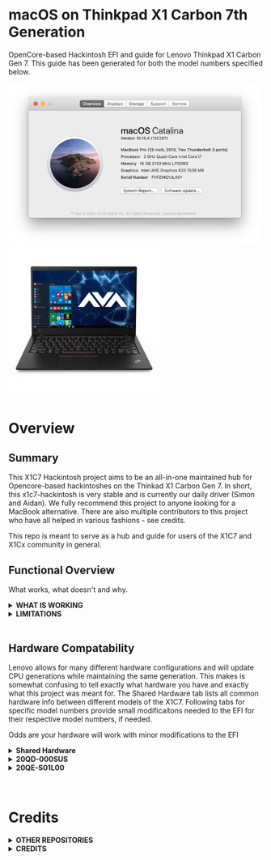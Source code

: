 # macOS on Thinkpad X1 Carbon 7th Generation
OpenCore-based Hackintosh EFI and guide for Lenovo Thinkpad X1 Carbon Gen 7. This guide has been generated for both the model numbers specified below.

<p float="center">
  <img src="./docs/macOS-overview.png" width="500" />
  <img src="./docs/laptop-image.png" width="300" /> 
</p>

# Overview
## Summary

This X1C7 Hackintosh project aims to be an all-in-one maintained hub for Opencore-based hackintoshes on the Thinkad X1 Carbon Gen 7. In short, this x1c7-hackintosh is very stable and is currently our daily driver (Simon and Aidan). We fully recommend this project to anyone looking for a MacBook alternative. There are also multiple contributors to this project who have all helped in various fashions - see credits.

This repo is meant to serve as a hub and guide for users of the X1C7 and X1Cx community in general.
<br />

## Functional Overview
What works, what doesn't and why.
<details>
<summary><strong> WHAT IS WORKING </strong></summary>

### Install
| working | Device / Step                             | Comment            |
|:-------:|:------------------------------------------|:-------------------|
| ✅ | Booting macOS installer                        |                    |
| ✅ | Installed to HD                                |                    |
| ✅ | Installed to HD and Dualbooting Windows on the same drive Windows                                | Use [this](https://www.youtube.com/watch?v=ztxHRGdX0Sw&t=3s) guide to setup dualboot on the same drive|

### Post-Install

| working | Device / Step                             | Comment            |
|:-------:|:------------------------------------------|:-------------------|
| ✅ | Graphics                                       | Requires `WhateverGreen.kext` |
| ✅ | Touchpad                                       | Requires ``VoodooGPIO, VoodooI2CServices,VoodooInput`` This was very trial-and-error based and I reccomend looking at our config.plist. Order and location matter. |
| ✅ | Trackpoint                                     | Requires ``VoodooPS2`` |
| ✅ | Keyboard                                       | Requires ``VoodooPS2`` |
| ✅ | Keyboard-Multimedia Fn keys                    | Requires `YogaSMC.kext` + **TODO: Add ACPI here** and [YogaSMC-App](https://github.com/zhen-zen/YogaSMC) |
| ✅ | WiFi                                           | Native WiFi with `AirportItlwm.kext` - no companion app required |
| ✅ | Bluetooth                                      | `IntelBluetoothFirmware.kext` and `IntelBluetoothInjector.kext` <br> ⚠️ audio input (e.g. of headset) is not working, see [#3](https://github.com/aidanchandra/x1c7-hackintosh/issues/3) |
| ❌ | WWAN                                           | DISABLED at BIOS to conserve power|
| ✅ | Ethernet                                       | `IntelMausi.kext` for bundled USB-C adapter |
| ✅ | Hibernation                                    | ``hibernatemode=3`` |
| ✅ | HDMI output                                    | Requires **WEG?** |
| ✅ | USB A / USB C                                  | |
| ✅ | Thunderbolt 3                                  | Tested with a Vega 64 EGUP in a Razer Core X Enclosure, requires TB3 BIOS Assist to be ENABLED|
| ✅| Webcam                                          | _checked on 2021-02-19_ |
| ✅ | Audio                                          | ✅ _Internal Speaker_ and _Headphones_ / _Line in_ <br> ⚠️ _Internal Microphone_ not working <br> Realtek ALC285, layout 11, 21, 31 (all seem to work equal) **TODO supported layouts have changed** ➡️ ``boot-args: alcid=71`` |
| ✅ | iCloud (App Store, iMessage, FaceTime, etc)    | All iServices work |
| ❓ | HiDPI, Handoff, Sidecar                        | Handoff/sidecar sporadic function. Would not rely on these |
| ❌ | Fingerprint Reader                             | Disabled in BIOS to save power |
| ✅ | Power Management Optimizations                 | Fully working with CPUFriend and CPUFriendFriend, more options with YogaSMC to come |
| ✅ | Intel SpeedStep                                | Fully working (Higher performance when plugged in, lower when on battery, tested with GeekBench 5) |

> ✅ Fully functional; ❓ Untested/Intermittent (might work); ❌ Non-functional

</details>


<details>
<summary><strong> LIMITATIONS </strong></summary>
  
Limitations what is not working as expected or improvements:

 - **Bluetooth**: [General Limiations of IntelBluetoothFirmware](https://openintelwireless.github.io/IntelBluetoothFirmware/FAQ.html) + [issue #3](https://github.com/aidanchandra/x1c7-hackintosh/issues/3) 

</details>

<br />

## Hardware Compatability
Lenovo allows for many different hardware configurations and will update CPU generations while maintaining the same generation. This makes is somewhat confusing to tell exactly what hardware you have and exactly what this project was meant for. The Shared Hardware tab lists all common hardware info between different models of the X1C7. Following tabs for specific model numbers provide small modificaitons needed to the EFI for their respective model numbers, if needed.

Odds are your hardware will work with minor modifications to the EFI



<details>
<summary><strong> Shared Hardware </strong></summary>

**Again: These are the hardware specs of `20QES01L00` and `20QD-000SUS`:**
Refer to [ThinkPad_X1_Carbon_7th_Gen_Spec.PDF](https://github.com/suhrmann/x1c7-hackintosh/blob/master/docs/references/ThinkPad_X1_Carbon_7th_Gen_Spec.PDF) for possible stock ThinkPad X1 7th Gen configurations. <br>
Source: [Lenovo Product Specification Reference (PSREF) [psref.lenovo.com]](https://psref.lenovo.com/Product/ThinkPad/ThinkPad_X1_Carbon_7th_Gen)


|                  |                 |
| :--------------- | :-------------- |
| **Ports**        | 2x USB 3.1 Gen 1 (Right USB Always On) |
|                  | 2x USB 3.1 Type-C Gen 2 / Thunderbolt 3 (Power Delivery and DisplayPort) [Max 5120x2880 @60Hz] |
|                  | HDMI 1.4b (Max 4096x2160 @24Hz) |                 |
| **Ethernet**     | via ThinkPad Ethernet Extension Adapter Gen 2: I219-LM Ethernet (vPro) |
| **WLAN + BT**    | Intel Wireless-AC 9560, Wi-Fi 2x2 802.11ac + Bluetooth 5.0 |
| **WWAN(optional)** | Nothing else supported, no adapters, nothing. Locked by BIOS |
| **Display**      | 14.0" (355mm) HDR HD (1920 x 1080) |
| **Camera**       | IR and HD720p camera with ThinkShutte. Chicony manufacturer |
| **Audio**        | Realtek ALC3286 codec <br> Linux: ``Realtek ALC285``, layout 11, 21, 31 ; [@acidanthera/AppleALC > Supported codecs [Github]](https://github.com/acidanthera/AppleALC/wiki/Supported-codecs) |
| **Fingerprint reader** | ✔️ |
| **NFC (optional)** | ✔️ |

**Further Specs:**
 - Keyboard: PS/2
 - TrackPoint: PS/2, included alongside te PS2 Keyboard
 - TrackPad: Synaptics enabled i2c
 - **Thunderbolt:**  Intel JHL6540 (Alpine Ridge 4C) Thunderbolt 3 Bridge with what appears to be native MacOS Support

 **NOTE:** The WWAN M.2 slot does **NOT** support SSDs. "If you do manage to fit something in there, you'll be presented with this whitelist error when you try and power the laptop on" [source and photos by @acoutts [Github]](https://github.com/acoutts/x1c7-hackintosh#edit-jan-2-2020) You can modify the bios if you really need the extra SSD.
</details>

<details>
<summary><strong> 20QD-000SUS </strong></summary>
Tested functioning as expected with provided EFI (Aidan's Machine)

| Processor Number                                                                                                                   | Code Name    | # of Cores | # of Threads | Base Frequency | Max Turbo Frequency | Cache | Memory Types | Graphics      |
| :--------------------------------------------------------------------------------------------------------------------------------- | :----------- | :--------- | :----------- | :------------- | :------------------ | :---- | :----------- | :------------ |
| [i7-8665U](https://ark.intel.com/content/www/us/en/ark/products/193563/intel-core-i7-8665u-processor-8m-cache-up-to-4-80-ghz.html) | Whiskey Lake <br>(based on Coffee Lake) | 4          | 8            | 1.9 GHz        | 4.8 GHz             | 8 MB  | LPDDR3-2133  | Intel UHD 620 |

</details>
<details>
<summary><strong> 20QE-S01L00 </strong></summary>
Tested functioning as expected with provided EFI (Simon's Machine)

| Processor Number                                                                                                                   | Code Name    | # of Cores | # of Threads | Base Frequency | Max Turbo Frequency | Cache | Memory Types | Graphics      |
| :--------------------------------------------------------------------------------------------------------------------------------- | :----------- | :--------- | :----------- | :------------- | :------------------ | :---- | :----------- | :------------ |
| [i7-8565U](https://ark.intel.com/content/www/us/en/ark/products/149091/intel-core-i7-8565u-processor-8m-cache-up-to-4-60-ghz.html) | Whiskey Lake <br>(based on Coffee Lake) | 4          | 8            | 1.8 GHz        | 4.6 GHz             | 8 MB  | LPDDR3-2133  | Intel UHD 620 |
</details>
<br /><br />


<!---
# Guide and Resources

There exists a plethora of much more detailed and well maintained guides using Opencore to get MacOS running on a PC. This guide will reference certian parts of those guides frequently for this reason. 


<details>
<summary><strong> Getting Started </strong></summary>

1. [Dortania's Guides](https://dortania.github.io/getting-started/) are the gold standard. We can safely ignore the hardware support function as those are for people who can choose their hardware - we can't with a laptop (yet).
</details> 

<details>
<summary><strong> Create USB Installer </strong></summary>

1. Create a MacOS Catalina Installer on an external USB drive using GibMacOS or using a reagular Mac and the app store. 
2. Mount 

</details> 

<details>
<summary><strong> Getting Started </strong></summary>
</details> 
--->

# Credits
<details>
<summary><strong> OTHER REPOSITORIES </strong></summary>
<br>

- x1c7-hackintosh repositories:
    - [suhrmann/x1c7-hackintosh](https://github.com/suhrmann/x1c7-hackintosh) [fork of tylernguyen/x1c6-hackintosh] _predecessor of this repo_
- x1c6-hackintosh repositories:
    - [tylernguyen/x1c6-hackintosh](https://github.com/tylernguyen/x1c6-hackintosh) 
    - [benbender/x1c6-hackintosh](https://github.com/benbender/x1c6-hackintosh)
    - [zhtengw/EFI-for-X1C6-hackintosh](https://github.com/zhtengw/EFI-for-X1C6-hackintosh)
- t480-hackintosh repositories:
    - [EETagent/T480-OpenCore-Hackintosh](https://github.com/EETagent/T480-OpenCore-Hackintosh)
      Create a pull request if you like to be added, final decision at my discreation.
</details> 

<details>
<summary><strong> CREDITS </strong></summary>
    
**[Acidanthera](https://github.com/acidanthera)** <br> 
For bringing us [OpenCore](https://github.com/acidanthera/OpenCorePkg) and maintaining all the essential kexts, 
like [VirtualSMC](https://github.com/acidanthera/VirtualSMC), [Lilu](https://github.com/acidanthera/Lilu), [WhateverGreen](https://github.com/acidanthera/WhateverGreen), and many many more! 

**Tyler Nguyen [@tylernguyen](https://github.com/tylernguyen)** <br>
 - for his groundwork on [macOS on Thinkpad X1 Carbon 6th Generation, Model 20KH*](
https://github.com/tylernguyen/x1c6-hackintosh)
 - and [lots of documentation](https://github.com/tylernguyen/x1c6-hackintosh/tree/master/docs) about Lenovo and ThinkPads

**[Dortania](https://dortania.github.io/)** <br> 
for his awesome OpenCore guides - here to mention [Dortania's OpenCore Install Guide](https://dortania.github.io/OpenCore-Install-Guide/) 
and [OpenCore Post-Install](https://dortania.github.io/OpenCore-Post-Install/)
</details>

